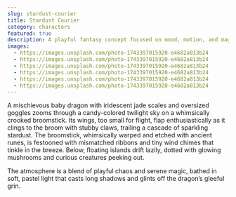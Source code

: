 ```yaml
---
slug: stardust-courier
title: Stardust Courier
category: characters
featured: true
description: A playful fantasy concept focused on mood, motion, and magical charm—ideal for stylized illustration with character-driven storytelling.
images:
  - https://images.unsplash.com/photo-1743397015920-e4682a813b24
  - https://images.unsplash.com/photo-1743397015920-e4682a813b24
  - https://images.unsplash.com/photo-1743397015920-e4682a813b24
  - https://images.unsplash.com/photo-1743397015920-e4682a813b24
  - https://images.unsplash.com/photo-1743397015920-e4682a813b24
  - https://images.unsplash.com/photo-1743397015920-e4682a813b24
---
```


A mischievous baby dragon with iridescent jade scales and oversized goggles zooms through a candy-colored twilight sky on a whimsically crooked broomstick. Its wings, too small for flight, flap enthusiastically as it clings to the broom with stubby claws, trailing a cascade of sparkling stardust. The broomstick, whimsically warped and etched with ancient runes, is festooned with mismatched ribbons and tiny wind chimes that tinkle in the breeze. Below, floating islands drift lazily, dotted with glowing mushrooms and curious creatures peeking out.

The atmosphere is a blend of playful chaos and serene magic, bathed in soft, pastel light that casts long shadows and glints off the dragon’s gleeful grin.
